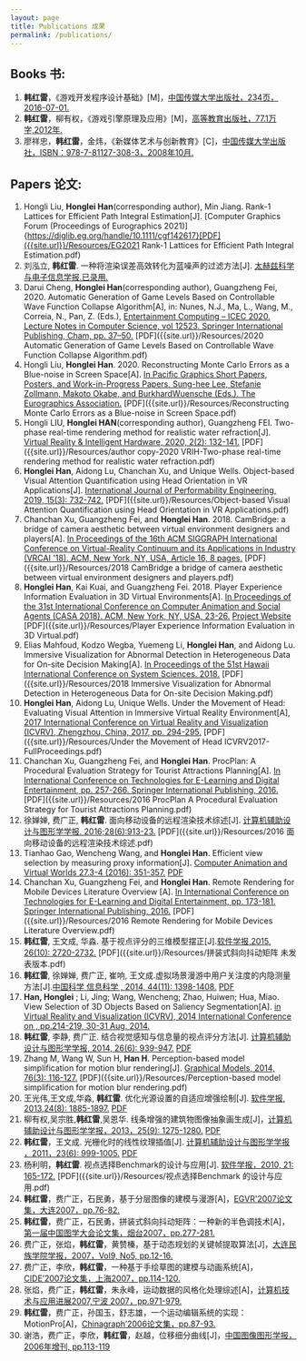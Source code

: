 ```yaml
---
layout: page
title: Publications 成果
permalink: /publications/
---
```

## Books 书:

1.	**韩红雷**，《游戏开发程序设计基础》[M]，[中国传媒大学出版社，234页，2016-07-01.](http://www.cuc.edu.cn/cgzt/5564.html)
2.	**韩红雷**，柳有权，《游戏引擎原理及应用》[M]，[高等教育出版社，77.1万字,2012年.](http://www.hep.com.cn/book/details?uuid=5277e92a-1414-1000-a0f5-3fafc67de19c)
3.	廖祥忠，**韩红雷**，金炜，《新媒体艺术与创新教育》[C]，[中国传媒大学出版社，ISBN：978-7-81127-308-3，2008年10月.](https://baike.baidu.com/item/%E6%96%B0%E5%AA%92%E4%BD%93%E8%89%BA%E6%9C%AF%E4%B8%8E%E5%88%9B%E6%96%B0%E6%95%99%E8%82%B2/6231088)

## Papers 论文:
1. Hongli Liu, **Honglei Han**(corresponding author), Min Jiang. Rank-1 Lattices for Efficient Path Integral Estimation[J]. [Computer Graphics Forum (Proceedings of Eurographics 2021)]{https://diglib.eg.org/handle/10.1111/cgf142617}[PDF]({{site.url}}/Resources/EG2021 Rank-1 Lattices for Efficient Path Integral Estimation.pdf)
1. 刘泓立, **韩红雷**. 一种将渲染误差高效转化为蓝噪声的过滤方法[J]. [太赫兹科学与电子信息学报.已录用.](http://www.iaeej.com/xxydzgc/ch/reader/view_abstract.aspx?flag=2&file_no=202009100000003&journal_id=xxydzgc)
1. Darui Cheng, **Honglei Han**(corresponding author), Guangzheng Fei, 2020. Automatic Generation of Game Levels Based on Controllable Wave Function Collapse Algorithm[A], in: Nunes, N.J., Ma, L., Wang, M., Correia, N., Pan, Z. (Eds.), [Entertainment Computing – ICEC 2020. Lecture Notes in Computer Science, vol 12523. Springer International Publishing, Cham, pp. 37–50.](https://doi.org/10.1007/978-3-030-65736-9_3)	[PDF]({{site.url}}/Resources/2020 Automatic Generation of Game Levels Based on Controllable Wave Function Collapse Algorithm.pdf)
1. Hongli Liu, **Honglei Han**. 2020. Reconstructing Monte Carlo Errors as a Blue-noise in Screen Space[A]. [In Pacific Graphics Short Papers, Posters, and Work-in-Progress Papers, Sung-hee Lee, Stefanie Zollmann, Makoto Okabe, and BurkhardWuensche (Eds.). The Eurographics Association.](https://doi.org/10.2312/pg.20201230)	[PDF]({{site.url}}/Resources/Reconstructing Monte Carlo Errors as a Blue-noise in Screen Space.pdf)
1. Hongli LIU, **Honglei HAN**(corresponding author), Guangzheng FEI. Two-phase real-time rendering method for realistic water refraction[J]. [Virtual Reality & Intelligent Hardware, 2020, 2(2): 132-141.](https://doi.org/10.1016/j.vrih.2019.12.005)	[PDF]({{site.url}}/Resources/author copy-2020 VRIH-Two-phase real-time rendering method for realistic water refraction.pdf)
1.	**Honglei Han**, Aidong Lu, Chanchan Xu, and Unique Wells. Object-based Visual Attention Quantification using Head Orientation in VR Applications[J]. [International Journal of Performability Engineering, 2019, 15(3): 732-742.](http://doi.org/10.23940/ijpe.19.03.p2.732742)	[PDF]({{site.url}}/Resources/Object-based Visual Attention Quantification using Head Orientation in VR Applications.pdf)
2.	Chanchan Xu, Guangzheng Fei, and **Honglei Han**. 2018. CamBridge: a bridge of camera aesthetic between virtual environment designers and players[A]. [In Proceedings of the 16th ACM SIGGRAPH International Conference on Virtual-Reality Continuum and its Applications in Industry (VRCAI '18). ACM, New York, NY, USA, Article 16, 8 pages.](https://doi.org/10.1145/3284398.3284423)	[PDF]({{site.url}}/Resources/2018 CamBridge a bridge of camera aesthetic between virtual environment designers and players.pdf)
1. **Honglei Han**, Kai Kuai, and Guangzheng Fei. 2018. Player Experience Information Evaluation in 3D Virtual Environments[A]. [In Proceedings of the 31st International Conference on Computer Animation and Social Agents (CASA 2018). ACM, New York, NY, USA, 23-26.](https://doi.org/10.1145/3205326.3205349)  [Project Website](https://github.com/hanhonglei/ExperienceEntropy)	[PDF]({{site.url}}/Resources/Player Experience Information Evaluation in 3D Virtual.pdf)
1. Elias Mahfoud, Kodzo Wegba, Yuemeng Li, **Honglei Han**, and Aidong Lu. Immersive Visualization for Abnormal Detection in Heterogeneous Data for On-site Decision Making[A]. [In Proceedings of the 51st Hawaii International Conference on System Sciences. 2018.](https://scholarspace.manoa.hawaii.edu/handle/10125/50047)	[PDF]({{site.url}}/Resources/2018 Immersive Visualization for Abnormal Detection in Heterogeneous Data for On-site Decision Making.pdf)
1. **Honglei Han**, Aidong Lu, Unique Wells. Under the Movement of Head: Evaluating Visual Attention in Immersive Virtual Reality Environment[A], [2017 International Conference on Virtual Reality and Visualization (ICVRV), Zhengzhou, China, 2017, pp. 294-295.](https://github.com/hanhonglei/VRViewGuide)	[PDF]({{site.url}}/Resources/Under the Movement of Head ICVRV2017-FullProceedings.pdf)
1.	Chanchan Xu, Guangzheng Fei, and **Honglei Han**. ProcPlan: A Procedural Evaluation Strategy for Tourist Attractions Planning[A]. [In International Conference on Technologies for E-Learning and Digital Entertainment, pp. 257-266. Springer International Publishing, 2016.](http://link.springer.com/chapter/10.1007/978-3-319-40259-8_23)	[PDF]({{site.url}}/Resources/2016 ProcPlan A Procedural Evaluation Strategy for Tourist Attractions Planning.pdf)
1. 徐婵婵, 费广正, **韩红雷**. 面向移动设备的远程渲染技术综述[J]. [计算机辅助设计与图形学学报. 2016;28(6):913-23.](https://doi.org/10.1007/978-3-319-40259-8_23)	[PDF]({{site.url}}/Resources/2016 面向移动设备的远程渲染技术综述.pdf)
1.	Tianhao Gao, Wencheng Wang, and **Honglei Han**. Efficient view selection by measuring proxy information[J]. [Computer Animation and Virtual Worlds 27.3-4 (2016): 351-357.](https://doi.org/10.1002/cav.1698)	[PDF]({{site.url}}/Resources/Gao_et_al-2016-Computer_Animation_and_Virtual_Worlds.pdf)
3.	Chanchan Xu, Guangzheng Fei, and **Honglei Han**. Remote Rendering for Mobile Devices Literature Overview [A]. [In International Conference on Technologies for E-Learning and Digital Entertainment, pp. 173-181. Springer International Publishing, 2016.](https://doi.org/10.1007/978-3-319-40259-8_15)	[PDF]({{site.url}}/Resources/2016 Remote Rendering for Mobile Devices Literature Overview.pdf)
2.	**韩红雷**, 王文成, 华淼. 基于视点评分的三维模型摆正[J].[软件学报,2015, 26(10): 2720-2732.](http://doi.org/10.13328/j.cnki.jos.004742)	[PDF]({{site.url}}/Resources/拼装式斜向抖动矩阵 未发表版本.pdf)
3.	**韩红雷**, 徐婵婵, 费广正, 崔响, 王文成.虚拟场景漫游中用户关注度的内隐测量方法[J].[中国科学 信息科学 , 2014, 44(11): 1398-1408.](https://doi.org/10.1360/N112014-00200)	[PDF]({{site.url}}/Resources/虚拟漫游场景中物体关注度内隐测量方法.pdf)
4.	**Han, Honglei** ; Li, Jing; Wang, Wencheng; Zhao, Huiwen; Hua, Miao. View Selection of 3D Objects Based on Saliency Segmentation[A]. [in Virtual Reality and Visualization (ICVRV), 2014 International Conference on , pp.214-219, 30-31 Aug. 2014.]({{site.url}}/Resources/2014HanICVRV.pdf)
6.	**韩红雷**, 李静, 费广正. 结合视觉感知与信息量的视点评分方法[J]. [计算机辅助设计与图形学学报, 2014, 26(6): 939-947.](http://www.jcad.cn/jcadcms/document/attach_manager!download.action?id=4028e4e44bc55348014c2be463d80535)	[PDF]({{site.url}}/Resources/结合视觉感知与信息量的视点评分方法.pdf)
7.	Zhang M, Wang W, Sun H, **Han H**. Perception-based model simplification for motion blur rendering[J]. [Graphical Models, 2014, 76(3): 116-127.](https://doi.org/10.1016/j.gmod.2013.10.003)	[PDF]({{site.url}}/Resources/Perception-based model simplification for motion blur rendering.pdf)
8.	王光伟,王文成,华淼, **韩红雷**. 优化光源设置的自适应增强绘制[J]. [软件学报, 2013,24(8): 1885-1897.](http://www.jos.org.cn/ch/reader/create_pdf.aspx?file_no=4348&journal_id=jos)	[PDF]({{site.url}}/Resources/优化光源设置的自适应增强绘制.pdf)
9.	柳有权,吴宗胜,**韩红雷**,吴恩华. 线条增强的建筑物图像抽象画生成[J]，[计算机辅助设计与图形学学报，2013，25(9): 1275-1280.](http://www.jcad.cn/jcadcms/document/attach_manager!download.action?id=4028e4e44bc55348014c2be463d80944)	[PDF]({{site.url}}/Resources/线条增强的建筑物图像抽象画生成.pdf)
11.	**韩红雷**，王文成. 光栅化时的线性纹理插值[J]. [计算机辅助设计与图形学学报 ，2011，23(6): 999-1005.](http://www.jcad.cn/jcadcms/document/attach_manager!download.action?id=4028e4e44bc55348014c2be463d81403)	[PDF]({{site.url}}/Resources/光栅化时的线性纹理插值.pdf)
12.	杨利明，**韩红雷**. 视点选择Benchmark的设计与应用[J]. [软件学报，2010, 21: 165-172.](http://www.jos.org.cn/ch/reader/create_pdf.aspx?file_no=10018&journal_id=jos)	[PDF]({{site.url}}/Resources/视点选择Benchmark 的设计与应用.pdf)
15.	**韩红雷**，费广正，石民勇，基于分层图像的建模与漫游[A]，[EGVR'2007论文集，大连2007，pp.76-82.]({{site.url}}/Resources/2007LayerImage.pdf)
16.	**韩红雷**，费广正，石民勇，拼装式斜向抖动矩阵：一种新的半色调技术[A]，[第一届中国图学大会论文集，烟台2007，pp.277-281.]({{site.url}}/Resources/2007Dithering.pdf)
17.	费广正，张焰，**韩红雷**，黄赞榛，基于动态规划的关键帧提取算法[J]，[大连民族学院学报，2007，Vol9, No5, pp.12-16.]({{site.url}}/Resources/2007KeyFrames.pdf)
18.	费广正，李欣，**韩红雷**，一种基于手绘草图的建模与动画系统[A]，[CIDE’2007论文集，上海2007，pp.114-120.]({{site.url}}/Resources/2007Sketch.pdf)
19.	张焰，费广正，**韩红雷**，朱永峰，运动数据的风格化处理综述[A]，[计算机技术与应用进展2007,宁波 2007，pp.971-979.]({{site.url}}/Resources/2007MotionStyle.pdf)
20.	**韩红雷**，费广正，孙国玉，舒志雄，一个运动编辑系统的实现：MotionPro[A]，[Chinagraph’2006论文集，pp.87-93.]({{site.url}}//Resources/2006MotionProHanHonglei.pdf)
21.	谢浩，费广正，李欣，**韩红雷**，赵越，位移细分曲线[J]，[中国图像图形学报，2006年增刊, pp.113-119]({{site.url}}/Resources/2006DisplacedSubdivisionCurve.pdf)

<script>
  (function(i,s,o,g,r,a,m){i['GoogleAnalyticsObject']=r;i[r]=i[r]||function(){
  (i[r].q=i[r].q||[]).push(arguments)},i[r].l=1*new Date();a=s.createElement(o),
  m=s.getElementsByTagName(o)[0];a.async=1;a.src=g;m.parentNode.insertBefore(a,m)
  })(window,document,'script','https://www.google-analytics.com/analytics.js','ga');

  ga('create', 'UA-85986843-1', 'auto');
  ga('send', 'pageview');

</script>


